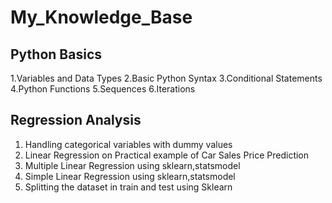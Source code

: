 # My_Knowledge_Base


## Python Basics
1.Variables and Data Types
2.Basic Python Syntax
3.Conditional Statements
4.Python Functions
5.Sequences
6.Iterations

## Regression Analysis
1. Handling categorical variables with dummy values
2. Linear Regression on Practical example of Car Sales Price Prediction
3. Multiple Linear Regression using sklearn,statsmodel
4. Simple Linear Regression using sklearn,statsmodel
5. Splitting the dataset in train and test using Sklearn
